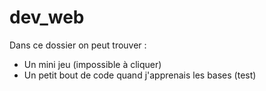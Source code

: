 # dev_web

Dans ce dossier on peut trouver : 
- Un mini jeu (impossible à cliquer)
- Un petit bout de code quand j'apprenais les bases (test)
